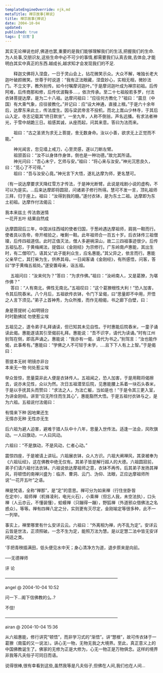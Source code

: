 ```yaml
---
templateEngineOverride: njk,md
metaTitle: 禅宗故事{禅说}
title: 禅宗故事{禅说}
date: 2004-10-04
updated:
published: true
tags: ['日常']
---
```


<div class="col-start-3 col-end-9">
其实无论禅说也好,佛道也罢,重要的是我们能够理解我们的生活,把握我们的生命.为人处事,交朋识友,这些生命中必不可少的事情,都需要我们认真去做,去体会,才能明白其实中真正的东西.越成长,越求知才会发现我们的不足. 

　　释迦文佛将入涅盘，一日于灵山会上，拈花微笑示众。大众不解，唯独长老大迦叶破颜微笑。世尊于时说道：“我有正法眼藏，涅盘妙心，实相无相，微妙法门。不立文字，教外别传。如今付嘱摩诃迦叶。”于是摩诃迦叶成为禅宗初祖。后传阿难，后传商那和修，后传优波鞠多&#8230;.，依次传承。至二十七祖般若多罗，付法衣钵菩提达摩，是为二十八祖。达摩问祖曰：“应往何方教化？”祖曰：“震旦（中国）有大乘气象，应往彼教化。”并记曰：应“设大神通，直接上根。”于是六十余年后，达摩东来此土，传法度生。因与梁武帝言不投机，而北上嵩山少林寺，于其后山入定，寺志记载其“终日默坐”。一坐九年，人称不倒翁，声名远播。有求法者神光，于雪中胡跪三日。祖感其诚，从座而起，问其来意。答曰为法而来。 

　　祖曰：“古之圣贤为求无上菩提，舍无数身命。汝以小善，欲求无上正觉而不能。” 

　　神光闻言，忽见墙上戒刀，心至灵感，遂以刀断左臂。  
　　祖颔首曰：“汝不以身体作身体，倒也是一种功德。”故允其所请。  
　　神光问曰：“吾心未宁，乞师与安。”祖曰：“将心来与汝安。”神光沉思良久，曰：“觅心了不可得。”  
　　祖曰：“吾与汝安心竟。”神光言下大悟，遂礼达摩为师，更名慧可。 

（有一说达摩要求天降红雪方才传法，于是神光断臂。此说是戏剧小说的虚构，不可以为是实。…后来达摩即将圆寂，问诸弟子修行所得。慧可不发一言，顶礼祖师三拜，归于座上。祖曰：“汝得到我的髓。”遂付衣钵，是为东土二祖。达摩即为东土初祖。达摩作付法偈云： 

我本来兹土 传法救迷情  
一花开五叶 结果自然成 

达摩圆寂后三年，中国派往西域的使者归国，于葱岭遇达摩祖师，肩挑一鞋而行。使者具以告帝，帝开棺验之，唯剩一鞋。此年祖师合一百五十岁。后衣钵传三祖僧璨，后传四祖道信。此时正值灭法，僧人多避祸深山，故二三四祖事迹很少。后传五祖弘忍，于黄梅阐法，提倡以《金刚经》为宗修行。广东岭南卢惠能，其出生时，有二僧叩门，语其父“此子能利众生，应名惠能。”其父异之，依言而行。惠能父亲早亡，其打柴为生，供养其母。一日闻客诵《金刚经》，有所感悟，问客，答曰“学于黄梅五祖处。”遂安置母亲，诣五祖。 

　 五祖问曰：“汝来何为？”答曰：“为求作佛。”祖曰：“汝岭南人，又是葛獠，为堪作佛？”  
　 答曰：“人有南北，佛性无南北。”五祖叹曰：“这个葛獠根性大利！”恐人加害，令其后院舂米。八个月后，五祖欲传衣钵，令门下呈偈，曰“思量即不中用，开悟之人言下须见。”弟子上首神秀，为众所推，而作无相偈，书之廊下白壁，曰： 

身是菩提树 心如明镜台  
时时勤拂拭 勿使惹尘埃 

五祖见之，遂令弟子礼拜诵读，但已知其未见自性。于时惠能后院舂米，一童子诵读此偈。惠能遂请其引至偈前礼拜。惠能说：“吾不识字，请代为读诵。”时有江州别驾在侧，即高声诵之。惠能说：“我亦有一偈，请代为书之。”别驾言：“汝也能作偈，此事希有。”惠能曰：“学佛之人不可轻于未学，&#8230;.且下下人有上上智。”于是偈曰： 

菩提本无树 明镜亦非台  
本来无一物 何处惹尘埃 

举众皆惊，思量莫非此人便是衣钵传人。五祖闻之，恐人加害，于是用鞋将偈擦去，说亦未见性，众以为然。次日五祖潜至后院，见惠能腰上系着一块石头舂米，于是以手抚其头而赞曰：“求法之人，为法亡躯，当如是也！”于是令其三更入室，为讲金刚经。讲至“应无所住而生其心”，惠能豁然大悟。于是五祖付衣钵与之，是为六祖。五祖说付法偈曰： 

有情来下种 因地果还生  
无情亦无种 无性亦无生 

后六祖为避人迫害，避难于猎人队中十八年，思量入世传法。适逢一法会，风吹旗动。一人曰旗动，一人曰风动。 

六祖曰：“不是旗动，不是风动，仁者心动。” 

震惊四座，于是被请上讲坛。六祖展衣钵，众人方识。六祖大阐禅风，其录被奉为《六祖坛经》，这在佛教中绝无仅有。其弟子皆是解行超人的大德。六祖圆寂前，弟子们请六祖付法衣钵。六祖说依达摩祖师之意，衣钵不再传。后其弟子发扬其禅风，将顿悟的南禅兴盛为：临济、曹洞、云门、沩仰、法眼，正应达摩祖师所说“一花开五叶”之语。 

禅是梵语，全称“禅那”，是“定”的意思。禅可分为如来禅（行住坐卧皆  
在定中），祖师禅（机锋凌利，电光火石），小乘禅（但忘人我，未空法执），口头禅（人云亦云，不懂装懂），蛤蟆禅（只蹦得一蹦），野狐禅（外道邪众借佛法之名惑众）。等等。禅有四禅八定之分，实则更有灭尽定，金刚喻定等很多种，此不一一列举。 

事实上，禅里哪里有什么安详云云。六祖曰：“外离相为禅，内不乱为定”。安详云云皆是世法，正须照破。一念不生为定，能照万法为慧。是以定慧二法中皆无安详闲适之类。 

‘手把青秧插满田，低头便见水中天；身心清净方为道，退步原来是向前。 

──无德禅师 

评 论 

&#8212;&#8212;&#8212;&#8212;&#8212;&#8212;&#8212;&#8212;&#8212;&#8212;&#8212;&#8212;&#8212;&#8212;&#8212;&#8212;&#8212;&#8212;&#8212;&#8212;&#8212;&#8212;&#8212;&#8212;&#8212;&#8212;&#8211;

angel @ 2004-10-04 10:52 

问一下&#8230;阁下信佛教的么..?

不信! 

&#8212;&#8212;&#8212;&#8212;&#8212;&#8212;&#8212;&#8212;&#8212;&#8212;&#8212;&#8212;&#8212;&#8212;&#8212;&#8212;&#8212;&#8212;&#8212;&#8212;&#8212;&#8212;&#8212;&#8212;&#8212;&#8212;&#8211;

airan @ 2004-10-04 15:36 

从六祖惠能，修行讲究“顿悟”，而非学习式的“渐悟”。讲“慧根”，故可传衣钵于一葛獠（南蛮的又一说法）。讲心无一物，无物无我之大境界。至此，真正意义上的中国佛教诞生了。佛家的无修为正是大修为，心无一物正是万物俱念。这样的境界非我等凡夫俗子可同日而语。

说得很棒,很有幸看到这些,虽然我等是凡夫俗子,但佛在人间,我们也在人间&#8230;
</div>
